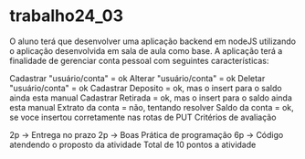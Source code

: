 # trabalho24_03

O aluno terá que desenvolver uma aplicação backend em nodeJS  utilizando o aplicação desenvolvida em sala de aula como base. A aplicação terá a finalidade de gerenciar conta pessoal com seguintes características: 

Cadastrar "usuário/conta" = ok
Alterar "usuário/conta" = ok
Deletar "usuário/conta" = ok
Cadastrar Deposito = ok, mas o insert para o saldo ainda esta manual
Cadastrar Retirada = ok, mas o insert para o saldo ainda esta manual
Extrato da conta = não, tentando resolver
Saldo da conta = ok, se voce insertou corretamente nas rotas de PUT
Critérios de avaliação

2p -> Entrega no prazo
2p -> Boas Prática de programação
6p -> Código atendendo o proposto da atividade
Total de 10 pontos a atividade
